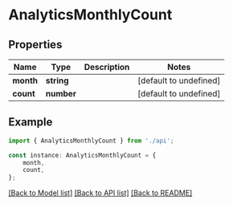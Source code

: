 # AnalyticsMonthlyCount


## Properties

Name | Type | Description | Notes
------------ | ------------- | ------------- | -------------
**month** | **string** |  | [default to undefined]
**count** | **number** |  | [default to undefined]

## Example

```typescript
import { AnalyticsMonthlyCount } from './api';

const instance: AnalyticsMonthlyCount = {
    month,
    count,
};
```

[[Back to Model list]](../README.md#documentation-for-models) [[Back to API list]](../README.md#documentation-for-api-endpoints) [[Back to README]](../README.md)
